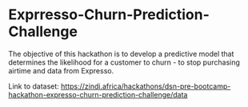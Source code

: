 # Exprresso-Churn-Prediction-Challenge

The objective of this hackathon is to develop a predictive model that determines the likelihood for a customer to churn - to stop purchasing airtime and data from Expresso.

Link to dataset:
https://zindi.africa/hackathons/dsn-pre-bootcamp-hackathon-expresso-churn-prediction-challenge/data
